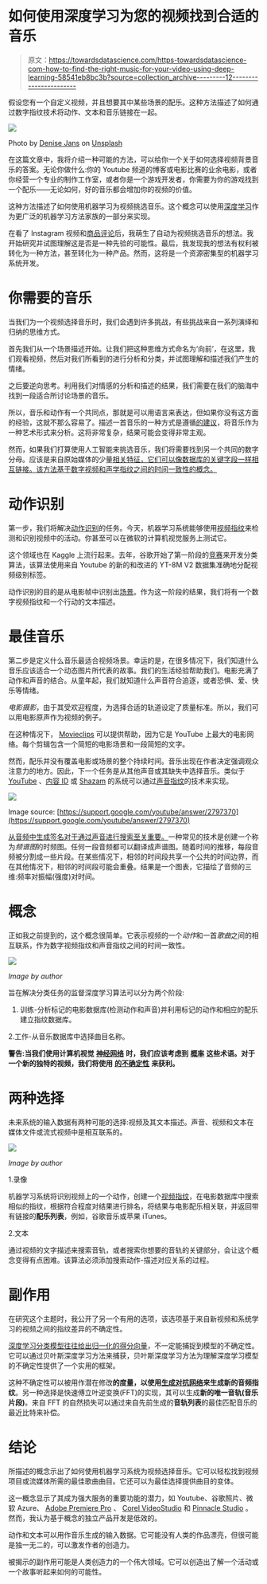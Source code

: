 # 如何使用深度学习为您的视频找到合适的音乐

> 原文：<https://towardsdatascience.com/https-towardsdatascience-com-how-to-find-the-right-music-for-your-video-using-deep-learning-58541eb8bc3b?source=collection_archive---------12----------------------->

假设您有一个自定义视频，并且想要其中某些场景的配乐。这种方法描述了如何通过数字指纹技术将动作、文本和音乐链接在一起。

![](img/c3e58f970a9d1307b10bbb7221891806.png)

Photo by [Denise Jans](https://unsplash.com/@dmjdenise?utm_source=medium&utm_medium=referral) on [Unsplash](https://unsplash.com?utm_source=medium&utm_medium=referral)

在这篇文章中，我将介绍一种可能的方法，可以给你一个关于如何选择视频背景音乐的答案。无论你做什么:你的 Youtube 频道的博客或电影比赛的业余电影，或者你经营一个专业的制作工作室，或者你是一个游戏开发者，你需要为你的游戏找到一个配乐——无论如何，好的音乐都会增加你的视频的价值。

这种方法描述了如何使用机器学习为视频挑选音乐。这个概念可以使用[深度学习](https://medium.freecodecamp.org/want-to-know-how-deep-learning-works-heres-a-quick-guide-for-everyone-1aedeca88076)作为更广泛的机器学习方法家族的一部分来实现。

在看了 Instagram 视频和[商品评论](https://greenice.net/build-review-website/)后，我萌生了自动为视频挑选音乐的想法。我开始研究并试图理解这是否是一种先验的可能性。最后，我发现我的想法有权利被转化为一种方法，甚至转化为一种产品。然而，这将是一个资源密集型的机器学习系统开发。

# 你需要的音乐

当我们为一个视频选择音乐时，我们会遇到许多挑战，有些挑战来自一系列演绎和归纳的思维方式。

首先我们从一个场景描述开始。让我们把这种思维方式命名为‘向前’，在这里，我们观看视频，然后对我们所看到的进行分析和分类，并试图理解和描述我们产生的情绪。

之后要逆向思考。利用我们对情感的分析和描述的结果，我们需要在我们的脑海中找到一段适合所讨论场景的音乐。

所以，音乐和动作有一个共同点，那就是可以用语言来表达，但如果你没有这方面的经验，这就不那么容易了。描述一首音乐的一种方式是遵循[的建议](https://www.quora.com/How-do-you-describe-music-1)，将音乐作为一种艺术形式来分析。这将非常复杂，结果可能会变得非常主观。

然而，如果我们打算使用人工智能来挑选音乐，我们将需要找到另一个共同的数字分母。应该是来自原始媒体的少量[相关特征，它们可以像数据库的关键字段一样相互链接。该方法基于数字视频和声学指纹之间的时间一致性的概念。](http://disp.ee.ntu.edu.tw/~pujols/Introduction%20to%20Video%20Fingerprinting.pdf)

# 动作识别

第一步，我们将解决[动作识别](http://blog.qure.ai/notes/deep-learning-for-videos-action-recognition-review)的任务。今天，机器学习系统能够使用[视频指纹](https://en.wikipedia.org/wiki/Digital_video_fingerprinting)来检测和识别视频中的活动。你甚至可以在微软的计算机视觉服务上测试它。

这个领域也在 Kaggle 上流行起来。去年，谷歌开始了第一阶段的[竞赛](https://www.kaggle.com/c/youtube8m)来开发分类算法，该算法使用来自 Youtube 的新的和改进的 YT-8M V2 数据集准确地分配视频级别标签。

动作识别的目的是从电影帧中识别出[场景](https://en.wikipedia.org/wiki/Scene_(filmmaking))。作为这一阶段的结果，我们将有一个数字视频指纹和一个行动的文本描述。

# 最佳音乐

第二步是定义什么音乐最适合视频场景。幸运的是，在很多情况下，我们知道什么音乐应该适合一个动态图片所代表的故事。我们的生活经验帮助我们。电影充满了动作和声音的结合。从童年起，我们就知道什么声音符合追逐，或者恐惧、爱、快乐等情绪。

*电影摄影*，由于其受欢迎程度，为选择合适的轨道设定了质量标准。所以，我们可以用电影原声作为视频的例子。

在这种情况下， [Movieclips](http://www.movieclips.com/) 可以提供帮助，因为它是 YouTube 上最大的电影网络。每个剪辑包含一个简短的电影场景和一段简短的文字。

然而，配乐并没有覆盖电影或场景的整个持续时间。音乐出现在作者决定强调观众注意力的地方。因此，下一个任务是从其他声音或其缺失中选择音乐。类似于 [YouTube](https://support.google.com/youtube/answer/2797370) 、[内容 ID](https://www.adweek.com/digital/youtube-make-money-off-your-videos/) 或 [Shazam](https://www.shazam.com/) 的系统可以通过[声音指纹](https://en.wikipedia.org/wiki/Acoustic_fingerprint)的技术来实现。

![](img/e1f721ec18c8d5f417a713ed7d9d9012.png)

Image source: [https://support.google.com/youtube/answer/2797370](https://support.google.com/youtube/answer/2797370)

[从音频中生成签名对于通过声音进行搜索至关重要。](http://coding-geek.com/how-shazam-works/)一种常见的技术是创建一个称为*频谱图*的时频图。任何一段音频都可以翻译成声谱图。随着时间的推移，每段音频被分割成一些片段。在某些情况下，相邻的时间段共享一个公共的时间边界，而在其他情况下，相邻的时间段可能会重叠。结果是一个图表，它描绘了音频的三维:频率对振幅(强度)对时间。

# 概念

正如我之前提到的，这个概念很简单。它表示视频的一个*动作*和一首*歌曲*之间的相互联系，作为数字视频指纹和声音指纹之间的时间一致性。

![](img/5b1461bf9753b9b8b6404c28fc3e21d0.png)

*Image by author*

旨在解决分类任务的监督深度学习算法可以分为两个阶段:

1.  训练-分析标记的电影数据库(检测动作和声音)并利用标记的动作和相应的配乐建立指纹数据库。

2.工作-从音乐数据库中选择曲目名称。

**警告:当我们使用计算机视觉** [**神经网络**](https://en.wikipedia.org/wiki/Artificial_neural_network) **时，我们应该考虑到** [**概率**](https://en.wikipedia.org/wiki/Probability) **这些术语。对于一个新的独特的视频，我们将使用** [**的不确定性**](https://en.wikipedia.org/wiki/Uncertainty) **来获利。**

# 两种选择

未来系统的输入数据有两种可能的选择:视频及其文本描述。声音、视频和文本在媒体文件或流式视频中是相互联系的。

![](img/bfa6b5422a8d933e808667d0a72e5d25.png)

*Image by author*

1.录像

机器学习系统将识别视频上的一个动作，创建一个[视频指纹](http://www.tele-tag.com/technology/)，在电影数据库中搜索相似的指纹，根据符合程度对结果进行排名，将结果与电影配乐相关联，并返回带有链接的**配乐列表**，例如，谷歌音乐或苹果 iTunes。

2.文本

通过视频的文字描述来搜索音轨，或者搜索你想要的音轨的关键部分，会让这个概念变得有点困难。该算法必须添加搜索动作-描述对应关系的过程。

# 副作用

在研究这个主题时，我公开了另一个有用的选项，该选项基于来自新视频和系统学习的视频之间的指纹差异的不确定性。

[深度学习分类模型往往给出归一化的得分向量](https://arxiv.org/pdf/1703.04977.pdf)，不一定能捕捉到模型的不确定性。它可以通过贝叶斯深度学习方法来捕获，贝叶斯深度学习方法为理解深度学习模型的不确定性提供了一个实用的框架。

这种不确定性可以被用作潜在修改**的度量，以使用[生成对抗网络](/understanding-generative-adversarial-networks-gans-cd6e4651a29)来生成新的音频指纹**。另一种选择是快速傅立叶逆变换(FFT)的实现，其可以生成**新的唯一音轨(音乐片段)**。来自 FFT 的自然损失可以通过来自先前生成的**音轨列表**的最佳匹配音乐的最近比特来补偿。

# 结论

所描述的概念示出了如何使用机器学习系统为视频选择音乐。它可以轻松找到视频项目或流媒体所需的最佳歌曲曲目。它还可以为最佳选择提供曲目的变体。

这一概念显示了其成为强大服务的重要功能的潜力，如 Youtube、谷歌照片、微软 Azure、 [Adobe Premiere Pro](https://www.adobe.com/products/premiere.html) 、 [Corel VideoStudio](https://www.videostudiopro.com) 和 [Pinnacle Studio](https://www.pinnaclesys.com/) 。然而，我认为基于概念的独立产品开发是低效的。

动作和文本可以用作音乐生成的输入数据。它可能没有人类的作品漂亮，但很可能是独一无二的，可以激发作者的创造力。

被揭示的副作用可能是人类创造力的一个伟大领域。它可以创造出了解一个活动或一个故事听起来如何的可能性。